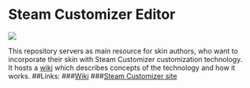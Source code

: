 # Steam Customizer Editor
![](https://img.shields.io/badge/Documentation%20coverage-superficially-yellow.svg?style=flat-square)  

This repository servers as main resource for skin authors, who want to incorporate their skin with Steam Customizer customization technology.  
It hosts a [wiki](./wiki) which describes concepts of the technology and how it works.
##Links:
###[Wiki](wiki)
###[Steam Customizer site](http://steamcustomizer.com/)
